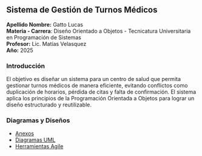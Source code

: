 ## Sistema de Gestión de Turnos Médicos

**Apellido Nombre:** Gatto Lucas  
**Materia - Carrera**: Diseño Orientado a Objetos - Tecnicatura Universitaria en Programación de Sistemas   
**Profesor:** Lic. Matías Velasquez   
**Año:** 2025  

###  Introducción

El objetivo es diseñar un sistema para un centro de salud que permita gestionar turnos médicos de manera eficiente, evitando conflictos como duplicación de horarios, pérdida de citas y falta de confirmación. El sistema aplica los principios de la Programación Orientada a Objetos para lograr un diseño estructurado y reutilizable.

###  Diagramas y Diseños 

- [Anexos](Anexos.md) 
- [Diagramas UML](diagramasUML.md) 
- [Herramientas Agile](herramientas_agile.md)
